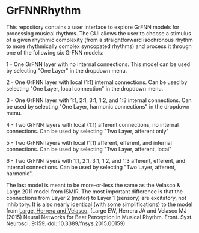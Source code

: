 # GrFNNRhythm

This repository contains a user interface to explore GrFNN models for processing musical rhythms. The GUI allows the user to choose a stimulus of a given rhythmic complexity (from a straightforward isochronous rhythm to more rhythmically complex syncopated rhythms) and process it through one of the following six GrFNN models:

1 - One GrFNN layer with no internal connections. This model can be used by selecting "One Layer" in the dropdown menu.

2 - One GrFNN layer with local (1:1) internal connections. Can be used by selecting "One Layer, local connection" in the dropdown menu.

3 - One GrFNN layer with 1:1, 2:1, 3:1, 1:2, and 1:3 internal connections. Can be used by selecting "One Layer, harmonic connections" in the dropdown menu.

4 - Two GrFNN layers with local (1:1) afferent connections, no internal connections. Can be used by selecting "Two Layer, afferent only"

5 - Two GrFNN layers with local (1:1) afferent, efferent, and internal connections. Can be used by selecting "Two Layer, afferent, local"

6 - Two GrFNN layers with 1:1, 2:1, 3:1, 1:2, and 1:3 afferent, efferent, and internal connections. Can be used by selecting "Two Layer, afferent, harmonic". 

The last model is meant to be more-or-less the same as the Velasco & Large 2011 model from ISMIR. The most important difference is that the connections from Layer 2 (motor) to Layer 1 (sensory) are excitatory, not inhibitory. It is also nearly identical (with some simplifications) to the model from [Large, Herrera and Velasco](journal.frontiersin.org/article/10.3389/fnsys.2015.00159/abstract). (Large EW, Herrera JA and Velasco MJ (2015) Neural Networks for Beat Perception in Musical Rhythm. Front. Syst. Neurosci. 9:159. doi: 10.3389/fnsys.2015.00159)
